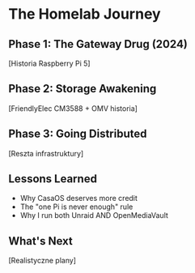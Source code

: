 # The Homelab Journey

## Phase 1: The Gateway Drug (2024)
[Historia Raspberry Pi 5]

## Phase 2: Storage Awakening  
[FriendlyElec CM3588 + OMV historia]

## Phase 3: Going Distributed
[Reszta infrastruktury]

## Lessons Learned
- Why CasaOS deserves more credit
- The "one Pi is never enough" rule
- Why I run both Unraid AND OpenMediaVault

## What's Next
[Realistyczne plany]
